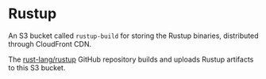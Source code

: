 # Rustup

An S3 bucket called `rustup-build` for storing the Rustup binaries,
distributed through CloudFront CDN.

The [rust-lang/rustup](https://github.com/rust-lang/rustup)
GitHub repository builds and uploads Rustup artifacts
to this S3 bucket.
